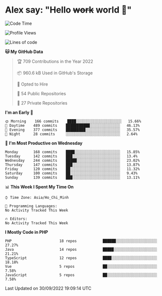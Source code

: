# Alex say: "Hello ~~work~~ world 🐾"

<!--START_SECTION:waka-->
![Code Time](http://img.shields.io/badge/Code%20Time-838%20hrs%2047%20mins-blue)

![Profile Views](http://img.shields.io/badge/Profile%20Views-5-blue)

![Lines of code](https://img.shields.io/badge/From%20Hello%20World%20I%27ve%20Written-1%20Million%20lines%20of%20code-blue)

**🐱 My GitHub Data** 

> 🏆 709 Contributions in the Year 2022
 > 
> 📦 960.6 kB Used in GitHub's Storage 
 > 
> 💼 Opted to Hire
 > 
> 📜 54 Public Repositories 
 > 
> 🔑 27 Private Repositories  
 > 
**I'm an Early 🐤** 

```text
🌞 Morning    166 commits    ████░░░░░░░░░░░░░░░░░░░░░   15.66% 
🌆 Daytime    489 commits    ███████████░░░░░░░░░░░░░░   46.13% 
🌃 Evening    377 commits    █████████░░░░░░░░░░░░░░░░   35.57% 
🌙 Night      28 commits     ░░░░░░░░░░░░░░░░░░░░░░░░░   2.64%

```
📅 **I'm Most Productive on Wednesday** 

```text
Monday       168 commits    ████░░░░░░░░░░░░░░░░░░░░░   15.85% 
Tuesday      142 commits    ███░░░░░░░░░░░░░░░░░░░░░░   13.4% 
Wednesday    244 commits    █████░░░░░░░░░░░░░░░░░░░░   23.02% 
Thursday     147 commits    ███░░░░░░░░░░░░░░░░░░░░░░   13.87% 
Friday       120 commits    ██░░░░░░░░░░░░░░░░░░░░░░░   11.32% 
Saturday     100 commits    ██░░░░░░░░░░░░░░░░░░░░░░░   9.43% 
Sunday       139 commits    ███░░░░░░░░░░░░░░░░░░░░░░   13.11%

```


📊 **This Week I Spent My Time On** 

```text
⌚︎ Time Zone: Asia/Ho_Chi_Minh

💬 Programming Languages: 
No Activity Tracked This Week

🔥 Editors: 
No Activity Tracked This Week

```

**I Mostly Code in PHP** 

```text
PHP                      18 repos            ██████░░░░░░░░░░░░░░░░░░░   27.27% 
Java                     14 repos            █████░░░░░░░░░░░░░░░░░░░░   21.21% 
TypeScript               12 repos            ████░░░░░░░░░░░░░░░░░░░░░   18.18% 
Vue                      5 repos             ██░░░░░░░░░░░░░░░░░░░░░░░   7.58% 
JavaScript               5 repos             ██░░░░░░░░░░░░░░░░░░░░░░░   7.58%

```



 Last Updated on 30/09/2022 19:09:14 UTC
<!--END_SECTION:waka-->
